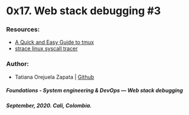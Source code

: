 # 0x17. Web stack debugging #3

### Resources:
* [A Quick and Easy Guide to tmux](https://www.hamvocke.com/blog/a-quick-and-easy-guide-to-tmux/)
* [strace linux syscall tracer](https://strace.io/)

### Author:
* Tatiana Orejuela Zapata | [Github](https://github.com/tatsOre)

##### Foundations - System engineering & DevOps ― Web stack debugging
##### September, 2020. Cali, Colombia.
